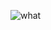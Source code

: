 ![what](https://image.fmkorea.com/files/attach/new3/20230314/4477817/3299875834/5581296959/6ec33995d0f67328b71e995747af8b8d.png)
